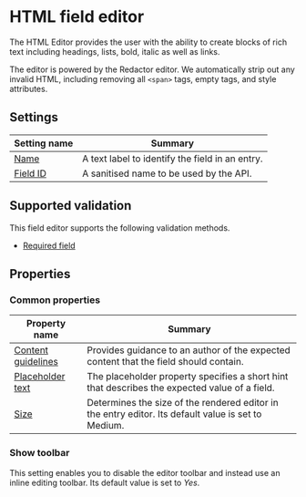 # HTML field editor
The HTML Editor provides the user with the ability to create blocks of rich text including headings, lists, bold, italic as well as links.

The editor is powered by the Redactor editor. We automatically strip out any invalid HTML, including removing all `<span>` tags, empty tags, and style attributes.

## Settings
| Setting name | Summary|
| ---| --- |
| [Name](/content-types/field-editors/field-settings.md#name) | A text label to identify the field in an entry.|
| [Field ID](/content-types/field-editors/field-settings.md#field-id) | A sanitised name to be used by the API. |

## Supported validation
This field editor supports the following validation methods.

- [Required field](/content-types/validation/required-validation.md)


## Properties

### Common properties
| Property name | Summary|
| ---| --- |
| [Content guidelines](/content-types/field-editors/field-properties.md#content-guidelines) |  Provides guidance to an author of the expected content that the field should contain. |
| [Placeholder text](/content-types/field-editors/field-properties.md#placeholder-text) | The placeholder property specifies a short hint that describes the expected value of a field. |
| [Size](/content-types/field-editors/field-properties.md#editor-size) | Determines the size of the rendered editor in the entry editor. Its default value is set to Medium. |

### Show toolbar
This setting enables you to disable the editor toolbar and instead use an inline editing toolbar. Its default value is set to *Yes*.
